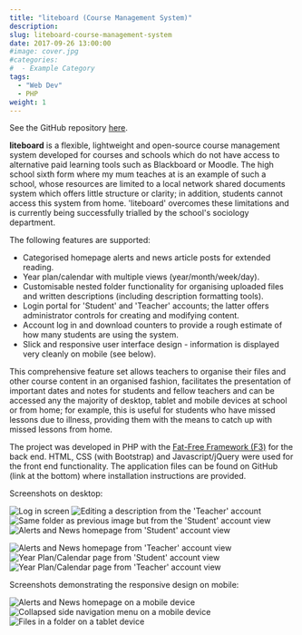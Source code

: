 ```yaml
---
title: "liteboard (Course Management System)"
description:
slug: liteboard-course-management-system
date: 2017-09-26 13:00:00
#image: cover.jpg
#categories:
#  - Example Category
tags:
  - "Web Dev"
  - PHP
weight: 1
---
```


See the GitHub repository [here](https://github.com/jemgunay/liteboard).

**liteboard** is a flexible, lightweight and open-source course management system developed for courses and schools which
do not have access to alternative paid learning tools such as Blackboard or Moodle. The high school sixth form where my
mum teaches at is an example of such a school, whose resources are limited to a local network shared documents system
which offers little structure or clarity; in addition, students cannot access this system from home. 'liteboard'
overcomes these limitations and is currently being successfully trialled by the school's sociology department.

The following features are supported:

- Categorised homepage alerts and news article posts for extended reading.
- Year plan/calendar with multiple views (year/month/week/day).
- Customisable nested folder functionality for organising uploaded files and written descriptions (including description
  formatting tools).
- Login portal for 'Student' and 'Teacher' accounts; the latter offers administrator controls for creating and modifying
  content.
- Account log in and download counters to provide a rough estimate of how many students are using the system.
- Slick and responsive user interface design - information is displayed very cleanly on mobile (see below).

This comprehensive feature set allows teachers to organise their files and other course content in an organised fashion,
facilitates the presentation of important dates and notes for students and fellow teachers and can be accessed any the
majority of desktop, tablet and mobile devices at school or from home; for example, this is useful for students who have
missed lessons due to illness, providing them with the means to catch up with missed lessons from home.

The project was developed in PHP with the [Fat-Free Framework (F3)](https://fatfreeframework.com) for the back end. HTML, CSS (with Bootstrap) and
Javascript/jQuery were used for the front end functionality. The application files can be found on GitHub (link at the
bottom) where installation instructions are provided.

Screenshots on desktop:

![Log in screen](frame.png) ![Editing a description from the 'Teacher' account](frame2.png) 
![Same folder as previous image but from the 'Student' account view](frame3.png) ![Alerts and News homepage from 'Student' account view](frame4.png)

![Alerts and News homepage from 'Teacher' account view](frame5.png) ![Year Plan/Calendar page from 'Student' account view](frame6.png) ![Year Plan/Calendar page from 'Teacher' account view](frame7.png)

Screenshots demonstrating the responsive design on mobile:

![Alerts and News homepage on a mobile device](frame8.png) ![Collapsed side navigation menu on a mobile device](frame9.png)
![Files in a folder on a tablet device](frame10.png)